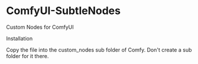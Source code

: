 # ComfyUI-SubtleNodes
Custom Nodes for ComfyUI


Installation

Copy the file into the custom_nodes sub folder of Comfy. Don't create a sub folder for it there.
